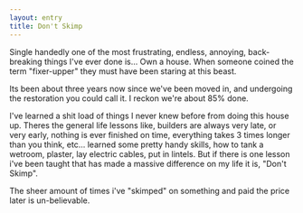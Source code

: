 ```yaml
---
layout: entry
title: Don't Skimp
---
```


Single handedly one of the most frustrating, endless, annoying, back-breaking things I've ever done is... Own a house.
When someone coined the term "fixer-upper" they must have been staring at this beast.

Its been about three years now since we've been moved in, and undergoing the restoration you could call it. I reckon we're about 85% done.

I've learned a shit load of things I never knew before from doing this house up. Theres the general life lessons like, builders are always very late, or very early, nothing is ever finished on time, everything takes 3 times longer than you think, etc... learned some pretty handy skills, how to tank a wetroom, plaster, lay electric cables, put in lintels. But if there is one lesson i've been taught that has made a massive difference on my life it is, "Don't Skimp".

The sheer amount of times i've "skimped" on something and paid the price later is un-believable.